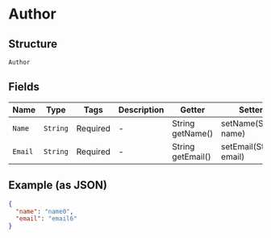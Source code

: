 
# Author

## Structure

`Author`

## Fields

| Name | Type | Tags | Description | Getter | Setter |
|  --- | --- | --- | --- | --- | --- |
| `Name` | `String` | Required | - | String getName() | setName(String name) |
| `Email` | `String` | Required | - | String getEmail() | setEmail(String email) |

## Example (as JSON)

```json
{
  "name": "name0",
  "email": "email6"
}
```

